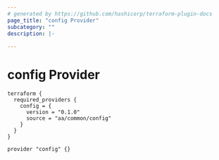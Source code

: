 ```yaml
---
# generated by https://github.com/hashicorp/terraform-plugin-docs
page_title: "config Provider"
subcategory: ""
description: |-
  
---
```


# config Provider

```hcl
terraform {
  required_providers {
    config = {
      version = "0.1.0"
      source = "aa/common/config"
    }
  }
}

provider "config" {}
```

